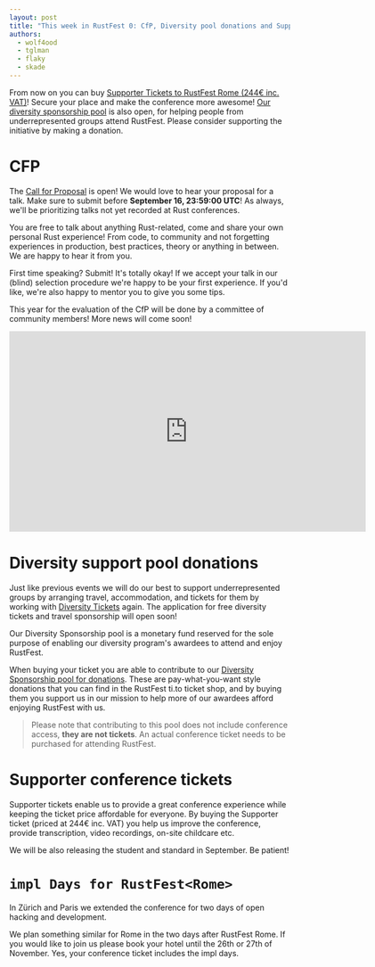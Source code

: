 ```yaml
---
layout: post
title: "This week in RustFest 0: CfP, Diversity pool donations and Supporter Tickets"
authors:
  - wolf4ood
  - tglman
  - flaky
  - skade
---
```


From now on you can buy [Supporter Tickets to RustFest Rome (244€ inc. VAT)](https://ti.to/asquera-event-ug/rustfest-rome-2018)! Secure your place and make the conference more awesome! [Our diversity sponsorship pool](https://ti.to/asquera-event-ug/rustfest-rome-2018) is also open, for helping people from underrepresented groups attend RustFest. Please consider supporting the initiative by making a donation.


# CFP

The [Call for Proposal](https://cfp.rustfest.eu) is open! We would love to hear your proposal for a talk. Make sure to submit before **September 16, 23:59:00 UTC**! As always, we'll be prioritizing talks not yet recorded at Rust conferences.

You are free to talk about anything Rust-related, come and share your own personal Rust experience! From code, to community and not forgetting experiences in production, best practices, theory or anything in between. We are happy to hear it from you.

First time speaking? Submit! It's totally okay! If we accept your talk in our (blind) selection procedure we're happy to be your first experience. If you'd like, we're also happy to mentor you to give you some tips.

This year for the evaluation of the CfP will be done by a committee of community members! More news will come soon!

<iframe width="640" height="360" src="https://www.youtube.com/embed/pTEYqpcQ6lg" frameborder="0" allowfullscreen></iframe>


# Diversity support pool donations

Just like previous events we will do our best to support underrepresented groups by arranging travel, accommodation, and tickets for them by working with [Diversity Tickets](https://diversitytickets.org/) again. The application for free diversity tickets and travel sponsorship will open soon!

Our Diversity Sponsorship pool is a monetary fund reserved for the sole purpose of enabling our diversity program's awardees to attend and enjoy RustFest.

When buying your ticket you are able to contribute to our [Diversity Sponsorship pool for donations](https://ti.to/asquera-event-ug/rustfest-rome-2018). These are pay-what-you-want style donations that you can find in the RustFest ti.to ticket shop, and by buying them you support us in our mission to help more of our awardees afford enjoying RustFest with us.

> Please note that contributing to this pool does not include conference access, **they are not tickets**.
> An actual conference ticket needs to be purchased for attending RustFest.

# Supporter conference tickets 

Supporter tickets enable us to provide a great conference experience while keeping the ticket price affordable for everyone. By buying the Supporter ticket (priced at 244€ inc. VAT) you help us improve the conference, provide transcription, video recordings, on-site childcare etc.

We will be also releasing the student and standard in September. Be patient!


# `impl Days for RustFest<Rome>`

In Zürich and Paris we extended the conference for two days of open hacking and development. 

We plan something similar for Rome in the two days after RustFest Rome. If you would like to join us please book your hotel until the 26th or 27th of November. Yes, your conference ticket includes the impl days.


